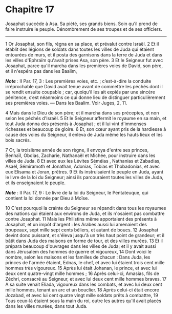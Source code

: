 # Chapitre 17

Josaphat succède à Asa.
Sa piété, ses grands biens.
Soin qu’il prend de faire instruire le peuple.
Dénombrement de ses troupes et de ses officiers.

***

1 Or Josaphat, son fils, régna en sa place, et prévalut contre Israël. 2 Et il établit des légions de soldats dans toutes les villes de Juda qui étaient entourées de murs, et il posta des garnisons dans la terre de Juda et dans les villes d'Ephraïm qu'avait prises Asa, son père. 3 Et le Seigneur fut avec Josaphat, parce qu'il marcha dans les premières voies de David, son père, et il n'espéra pas dans les Baalim,

***Note*** :  II Par. 17, 3 : Les premières voies, etc. ; c’est-à-dire la conduite irréprochable que David avait tenue avant de commettre les péchés dont il se rendit ensuite coupable ; car, quoiqu’il les ait expiés par une sincère pénitence, c’est néanmoins ce qui donne lieu de distinguer particulièrement ses premières voies. ― Dans les Baalim. Voir Juges, 2, 11.

4 Mais dans le Dieu de son père; et il marcha dans ses préceptes, et non selon les péchés d'Israël. 5 Et le Seigneur affermit le royaume en sa main, et tout Juda donna des présents à Josaphat ; et il lui vint d'immenses richesses et beaucoup de gloire. 6 Et, son cœur ayant pris de la hardiesse à cause des voies du Seigneur, il enleva de Juda même les hauts lieux et les bois sacrés.


7 Or, la troisième année de son règne, il envoya d'entre ses princes, Benhaïl, Obdias, Zacharie, Nathanaël et Michée, pour instruire dans les villes de Juda. 8 Et avec eux les Lévites Séméias , Nathanias et Zabadias, Asaël, Sémiramoth et Jonathan, Adonias, Tobias et Thobadonias, et avec eux Elisama et Joran, prêtres. 9 Et ils instruisaient le peuple en Juda, ayant le livre de la loi du Seigneur; ainsi ils parcouraient toutes les villes de Juda, et ils enseignaient le peuple.

***Note*** :  II Par. 17, 9 : Le livre de la loi du Seigneur, le Pentateuque, qui contient la loi donnée par Dieu à Moïse.


10 C'est pourquoi la crainte du Seigneur se répandit dans tous les royaumes des nations qui étaient aux environs de Juda, et ils n'osaient pas combattre contre Josaphat. 11 Mais les Philistins même apportaient des présents à Josaphat, et un impôt d'argent : les Arabes aussi lui amenaient des troupeaux, sept mille sept cents béliers, et autant de boucs. 12 Josaphat devint donc puissant, et s'éleva jusqu'à un très haut point de grandeur; et il bâtit dans Juda des maisons en forme de tour, et des villes murées. 13 Et il prépara beaucoup d'ouvrages dans les villes de Juda; et il y avait aussi dans Jérusalem des hommes de guerre et vigoureux, 14 Dont voici le nombre, selon les maisons et les familles de chacun : Dans Juda, les princes de l'armée étaient, Ednas, le chef, et avec lui étaient trois cent mille hommes très vigoureux. 15 Après lui était Johanan, le prince, et avec lui deux cent quatre-vingt mille hommes ; 16 Après celui-ci, Amasias, fils de Zéchri, consacré au Seigneur, et avec lui deux cent mille hommes
braves. 17 A sa suite venait Eliada, vigoureux dans les combats, et avec lui deux cent mille hommes, tenant un arc et un bouclier. 18 Après celui-ci était encore Jozabad, et avec lui cent quatre vingt mille soldats prêts à combattre, 19 Tous ceux-là étaient sous la main du roi, outre les autres qu'il avait placés dans les villes murées, dans tout Juda.

